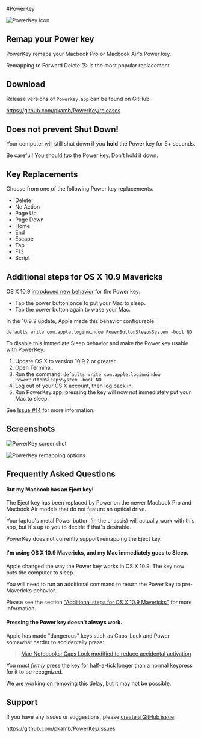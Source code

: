 #PowerKey

![PowerKey icon](https://raw.github.com/pkamb/PowerKey/master/etc/screenshots/powerkeyIcon.png "PowerKey icon")

## Remap your Power key

PowerKey remaps your Macbook Pro or Macbook Air's Power key.

Remapping to Forward Delete ⌦ is the most popular replacement.

## Download

Release versions of `PowerKey.app` can be found on GitHub:

https://github.com/pkamb/PowerKey/releases

## Does not prevent Shut Down!

Your computer will still shut down if you **hold** the Power key for 5+ seconds.

Be careful! You should *tap* the Power key. Don't hold it down.

## Key Replacements

Choose from one of the following Power key replacements.

 - Delete
 - No Action
 - Page Up
 - Page Down
 - Home
 - End
 - Escape
 - Tab
 - F13
 - Script

## Additional steps for OS X 10.9 Mavericks

OS X 10.9 [introduced new behavior](http://support.apple.com/kb/HT5869?viewlocale=en_US) for the Power key: 

 - Tap the power button once to put your Mac to sleep.
 - Tap the power button again to wake your Mac.

In the 10.9.2 update, Apple made this behavior configurable:

    defaults write com.apple.loginwindow PowerButtonSleepsSystem -bool NO

To disable this immediate Sleep behavior and make the Power key usable with PowerKey:

 1. Update OS X to version 10.9.2 or greater.
 2. Open Terminal.
 3. Run the command: `defaults write com.apple.loginwindow PowerButtonSleepsSystem -bool NO`
 4. Log out of your OS X account, then log back in.
 5. Run PowerKey.app; pressing the key will now *not* immediately put your Mac to sleep.
 
See [Issue #14](https://github.com/pkamb/PowerKey/issues/14) for more information.

## Screenshots

![PowerKey screenshot](https://raw.github.com/pkamb/PowerKey/master/etc/screenshots/settingsWindow_small.png "PowerKey settings window screenshot")

![PowerKey remapping options](https://raw.github.com/pkamb/PowerKey/master/etc/screenshots/remappingOptions_small.png "PowerKey remapping options")

## Frequently Asked Questions

#### But my Macbook has an Eject key!

The Eject key has been replaced by Power on the newer Macbook Pro and Macbook Air models that do not feature an optical drive.

Your laptop's metal Power button (in the chassis) will actually work with this app, but it's up to you to decide if that's desirable.

PowerKey does not currently support remapping the Eject key.

#### I'm using OS X 10.9 Mavericks, and my Mac immediately goes to Sleep.

Apple changed the way the Power key works in OS X 10.9. The key now puts the computer to sleep.

You will need to run an additional command to return the Power key to pre-Mavericks behavior.

Please see the section ["Additional steps for OS X 10.9 Mavericks"](https://github.com/pkamb/PowerKey#additional-steps-for-os-x-109-mavericks) for more information.

#### Pressing the Power key doesn't always work.

Apple has made "dangerous" keys such as Caps-Lock and Power somewhat harder to accidentally press:

 > [Mac Notebooks: Caps Lock modified to reduce accidental activation](http://support.apple.com/kb/ht1192)

You must *firmly* press the key for half-a-tick longer than a normal keypress for it to be recognized.

We are [working on removing this delay](https://github.com/tekezo/NoEjectDelay/issues/1), but it may not be possible.

## Support

If you have any issues or suggestions, please [create a GitHub issue](https://github.com/pkamb/PowerKey/issues):

https://github.com/pkamb/PowerKey/issues